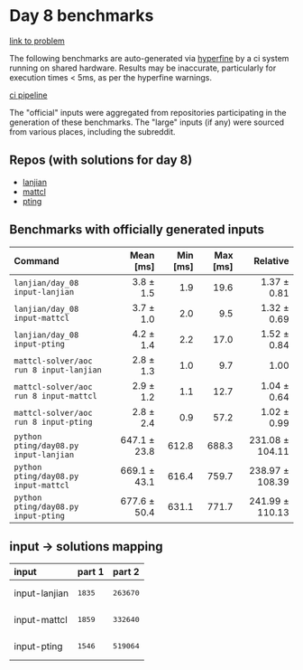 # Day 8 benchmarks

[link to problem](http://adventofcode.com/2022/day/8)

The following benchmarks are auto-generated via [hyperfine](https://github.com/sharkdp/hyperfine) by a ci system running on shared hardware. Results may be inaccurate, particularly for execution times < 5ms, as per the hyperfine warnings.

[ci pipeline](http://ci.papercode.net:8080/teams/aoc2022/pipelines/aoc-compare-2022)

The "official" inputs were aggregated from repositories participating in the generation of these benchmarks. The "large" inputs (if any) were sourced from various places, including the subreddit.

## Repos (with solutions for day 8)


- [lanjian](https://github.com/LanJian/aoc-2022)
- [mattcl](https://github.com/mattcl/aoc2022)
- [pting](https://github.com/pting/aoc2022)

## Benchmarks with officially generated inputs
| Command | Mean [ms] | Min [ms] | Max [ms] | Relative |
|:---|---:|---:|---:|---:|
| `lanjian/day_08 input-lanjian` | 3.8 ± 1.5 | 1.9 | 19.6 | 1.37 ± 0.81 |
| `lanjian/day_08 input-mattcl` | 3.7 ± 1.0 | 2.0 | 9.5 | 1.32 ± 0.69 |
| `lanjian/day_08 input-pting` | 4.2 ± 1.4 | 2.2 | 17.0 | 1.52 ± 0.84 |
| `mattcl-solver/aoc run 8 input-lanjian` | 2.8 ± 1.3 | 1.0 | 9.7 | 1.00 |
| `mattcl-solver/aoc run 8 input-mattcl` | 2.9 ± 1.2 | 1.1 | 12.7 | 1.04 ± 0.64 |
| `mattcl-solver/aoc run 8 input-pting` | 2.8 ± 2.4 | 0.9 | 57.2 | 1.02 ± 0.99 |
| `python pting/day08.py input-lanjian` | 647.1 ± 23.8 | 612.8 | 688.3 | 231.08 ± 104.11 |
| `python pting/day08.py input-mattcl` | 669.1 ± 43.1 | 616.4 | 759.7 | 238.97 ± 108.39 |
| `python pting/day08.py input-pting` | 677.6 ± 50.4 | 631.1 | 771.7 | 241.99 ± 110.13 |

## input -> solutions mapping
|input|part 1|part 2|
|:---|:---|:---|
|input-lanjian|<pre>1835</pre>|<pre>263670</pre>|
|input-mattcl|<pre>1859</pre>|<pre>332640</pre>|
|input-pting|<pre>1546</pre>|<pre>519064</pre>|
